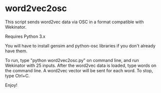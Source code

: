 # word2vec2osc
This script sends word2vec data via OSC in a format compatible with Wekinator. 

Requires Python 3.x

You will have to install gensim and python-osc libraries if you don't already have them.

To run, type "python word2vec2osc.py" on command line, and run Wekinator with 25 inputs. After the word2vec data is loaded, type words on the command line. A word2vec vector will be sent for each word. To stop, type Ctrl+C. 

Enjoy!